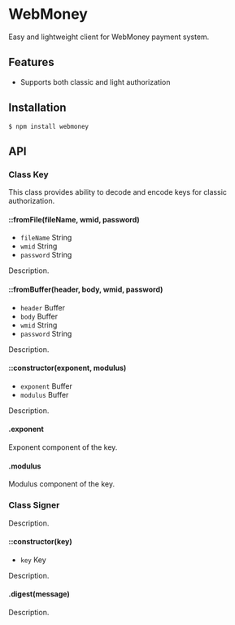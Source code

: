 # WebMoney

Easy and lightweight client for WebMoney payment system.

## Features

- Supports both classic and light authorization

## Installation

```
$ npm install webmoney
```

## API

### Class Key

This class provides ability to decode and encode keys for classic authorization.

#### ::fromFile(fileName, wmid, password)
- `fileName` String
- `wmid` String
- `password` String

Description.

#### ::fromBuffer(header, body, wmid, password)
- `header` Buffer
- `body` Buffer
- `wmid` String
- `password` String

Description.

#### ::constructor(exponent, modulus)
- `exponent` Buffer
- `modulus` Buffer

Description.

#### .exponent

Exponent component of the key.

#### .modulus

Modulus component of the key.

### Class Signer

Description.

#### ::constructor(key)
- `key` Key

Description.

#### .digest(message)

Description.
